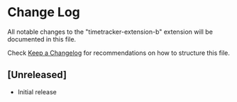 # Change Log

All notable changes to the "timetracker-extension-b" extension will be documented in this file.

Check [Keep a Changelog](http://keepachangelog.com/) for recommendations on how to structure this file.

## [Unreleased]

- Initial release